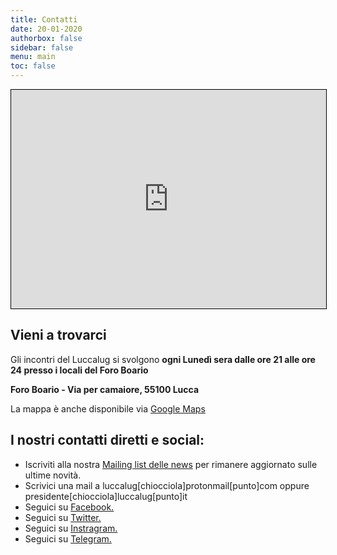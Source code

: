 ```yaml
---
title: Contatti
date: 20-01-2020
authorbox: false
sidebar: false
menu: main
toc: false
---
```

<iframe width="100%" height="350" frameborder="0" scrolling="no" marginheight="0" marginwidth="0" src="https://www.openstreetmap.org/export/embed.html?bbox=10.500547885894760%2C43.85178263766762%2C10.516898632049562%2C43.86140660524638&amp;layer=mapnik&amp;marker=43.856594815615935%2C10.508723258972168" style="border: 1px solid black"></iframe>

## Vieni a trovarci 
Gli incontri del Luccalug si svolgono **ogni Lunedì sera dalle ore 21 alle ore 24 presso i locali del Foro Boario**

**Foro Boario - Via per camaiore, 55100 Lucca**

La mappa è anche disponibile via [Google Maps](https://goo.gl/maps/P4vdP4CjqoE2)

## I nostri contatti diretti e social:
* Iscriviti alla nostra [Mailing list delle news](https://lists.linux.it/listinfo/luccalug-news) per rimanere aggiornato sulle ultime novità.
* Scrivici una mail a luccalug[chiocciola]protonmail[punto]com oppure presidente[chiocciola]luccalug[punto]it
* Seguici su [Facebook.](https://www.fb.com/luccalug)
* Seguici su [Twitter.](https://www.twitter.com/luccalug)
* Seguici su [Instragram.](https://www.instagram.com/luccalug)
* Seguici su [Telegram.](https://t.me/luccalug)

